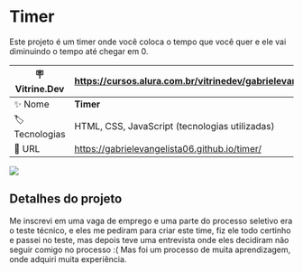 # Timer

Este projeto é um timer onde você coloca o tempo que você quer e ele vai diminuindo o tempo até chegar em 0.

| :placard: Vitrine.Dev | https://cursos.alura.com.br/vitrinedev/gabrielevangelista094   |
| --------------------- | -------------------------------------------------------------- |
| :sparkles: Nome       | **Timer**                                            |
| :label: Tecnologias   | HTML, CSS, JavaScript (tecnologias utilizadas)                 |
| :rocket: URL          | https://gabrielevangelista06.github.io/timer/ |


![](https://lh3.googleusercontent.com/oXfRaYrH5W_8FRe4NWuo5dFXHoz8pX42xAkGXRiNKCGWMUCJr0bFjvAVkXYdP4x52ALvf93Eu4Xf1VndiMxdq248mN3jMiZBylMzaawtOtR-U192vhHIT9vA11F_GL3-zTbXmevxcHYxRKqEEU5o8smucH-_FhFeZuyp0cxPYMUgeh0D94aQrFT7SLVl_nfkqlo1t1pWcEejPSMtkPwqXz4tfodJwN27O25ANtyJmMHUQI8A0mruQtlaBTjWoHaBvjR9FUdI7CnGmlfHvgsDyDtumrlIAZcdUctp49IFoE--G9RMH-w59bOTsnLqkKSp86daWAGE1o3AtGyTbcWoQSchJC63a9Gh_iYmu2fLl6dXmQnTnNozYrjY9OYr2uqX_UZtDfCYUX7JVzDq3qMWW2-7-QDNGUbjEHjfcdkUOn9_7PTxypZ-ZTS0ngcYE7dbCj9CnF_GJvugr7lgl-ETuRrwZ5adehIc1P8S-M0l5PXep-D0RcTcas9WjPo4qHSKkdQz-_iCHMQiEKaBGN_PuxbfYQM3y0VaCStl304fzT1uM1RFy5hywl6p3tjoDZWFORcbclSHh4Qqote-Bl-1ZDEzf2tG7Ystcegm8_VDAN6qYdbD4Vnf7vsEk8b570UOhUIF9aYGifxwTuQ3wfHaLibQAkGGhomREP6uVjY-gWJVQJOefCsViOyAzRurATkh7jhatguGwY03CgjxOrn8AMuqdTuEaZJKzN0iweJGkV9hyJN0nhJcsERtRUw7xqEUX-ioZcu4T-URfHs8T1015AekvjpZN2CHyCpictbBBweuUoR9Wx2bbUoHMTcwrpwoWkmtcfEgMaumxB3IlYN-uP7jHyLjp6nlu9-VLRtjv19a4TkI5ridJPgajVuIJvMErBSAj0HkveLUw9LNSTS1tKsnuPtv0DI7K6X0ppApeAjf0JO2cY-FiEIPB452OEXEfstgkmOLHD6-C8gv1H2WT0l_gJoOb0u9HUtE1X_CPgrqkobhpERUgBOsyXyuESoYzFzpZbHGcXraix4aUd4fgg=w958-h468-no?authuser=3#vitrinedev)

## Detalhes do projeto

Me inscrevi em uma vaga de emprego e uma parte do processo seletivo era o teste técnico, e eles me pediram para criar este time, fiz ele todo certinho e passei no teste, mas depois teve uma entrevista onde eles decidiram não seguir comigo no processo :( Mas foi um processo de muita aprendizagem, onde adquiri muita experiência.
